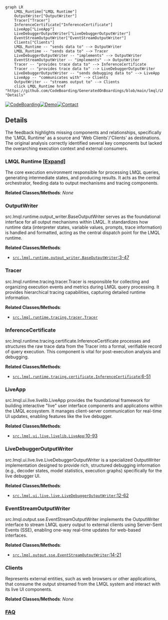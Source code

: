 ```mermaid
graph LR
    LMQL_Runtime["LMQL Runtime"]
    OutputWriter["OutputWriter"]
    Tracer["Tracer"]
    InferenceCertificate["InferenceCertificate"]
    LiveApp["LiveApp"]
    LiveDebuggerOutputWriter["LiveDebuggerOutputWriter"]
    EventStreamOutputWriter["EventStreamOutputWriter"]
    Clients["Clients"]
    LMQL_Runtime -- "sends data to" --> OutputWriter
    LMQL_Runtime -- "sends data to" --> Tracer
    LiveDebuggerOutputWriter -- "implements" --> OutputWriter
    EventStreamOutputWriter -- "implements" --> OutputWriter
    Tracer -- "provides trace data to" --> InferenceCertificate
    Tracer -- "provides trace data to" --> LiveDebuggerOutputWriter
    LiveDebuggerOutputWriter -- "sends debugging data to" --> LiveApp
    LiveApp -- "communicates with" --> Clients
    OutputWriter -- "streams output to" --> Clients
    click LMQL_Runtime href "https://github.com/CodeBoarding/GeneratedOnBoardings/blob/main/lmql/LMQL_Runtime.md" "Details"
```

[![CodeBoarding](https://img.shields.io/badge/Generated%20by-CodeBoarding-9cf?style=flat-square)](https://github.com/CodeBoarding/GeneratedOnBoardings)[![Demo](https://img.shields.io/badge/Try%20our-Demo-blue?style=flat-square)](https://www.codeboarding.org/demo)[![Contact](https://img.shields.io/badge/Contact%20us%20-%20contact@codeboarding.org-lightgrey?style=flat-square)](mailto:contact@codeboarding.org)

## Details

The feedback highlights missing components and relationships, specifically the 'LMQL Runtime' as a source and 'Web Clients'/'Clients' as destinations. The original analysis correctly identified several key components but lacked the overarching execution context and external consumers.

### LMQL Runtime [[Expand]](./LMQL_Runtime.md)
The core execution environment responsible for processing LMQL queries, generating intermediate states, and producing results. It acts as the central orchestrator, feeding data to output mechanisms and tracing components.


**Related Classes/Methods**: _None_

### OutputWriter
src.lmql.runtime.output_writer.BaseOutputWriter serves as the foundational interface for all output mechanisms within LMQL. It standardizes how runtime data (interpreter states, variable values, prompts, trace information) is handled and formatted, acting as the central dispatch point for the LMQL runtime.


**Related Classes/Methods**:

- <a href="https://github.com/eth-sri/lmql/blob/main/src/lmql/runtime/output_writer.py#L3-L47" target="_blank" rel="noopener noreferrer">`src.lmql.runtime.output_writer.BaseOutputWriter`:3-47</a>


### Tracer
src.lmql.runtime.tracing.tracer.Tracer is responsible for collecting and organizing execution events and metrics during LMQL query processing. It provides hierarchical tracing capabilities, capturing detailed runtime information.


**Related Classes/Methods**:

- <a href="https://github.com/eth-sri/lmql/blob/main/src/lmql/runtime/tracing/tracer.py" target="_blank" rel="noopener noreferrer">`src.lmql.runtime.tracing.tracer.Tracer`</a>


### InferenceCertificate
src.lmql.runtime.tracing.certificate.InferenceCertificate processes and structures the raw trace data from the Tracer into a formal, verifiable record of query execution. This component is vital for post-execution analysis and debugging.


**Related Classes/Methods**:

- <a href="https://github.com/eth-sri/lmql/blob/main/src/lmql/runtime/tracing/certificate.py#L6-L51" target="_blank" rel="noopener noreferrer">`src.lmql.runtime.tracing.certificate.InferenceCertificate`:6-51</a>


### LiveApp
src.lmql.ui.live.livelib.LiveApp provides the foundational framework for building interactive "live" user interface components and applications within the LMQL ecosystem. It manages client-server communication for real-time UI updates, enabling features like the live debugger.


**Related Classes/Methods**:

- <a href="https://github.com/eth-sri/lmql/blob/main/src/lmql/ui/live/livelib.py#L10-L93" target="_blank" rel="noopener noreferrer">`src.lmql.ui.live.livelib.LiveApp`:10-93</a>


### LiveDebuggerOutputWriter
src.lmql.ui.live.live.LiveDebuggerOutputWriter is a specialized OutputWriter implementation designed to provide rich, structured debugging information (e.g., decoder states, model statistics, execution graphs) specifically for the live debugger UI.


**Related Classes/Methods**:

- <a href="https://github.com/eth-sri/lmql/blob/main/src/lmql/ui/live/live.py#L12-L62" target="_blank" rel="noopener noreferrer">`src.lmql.ui.live.live.LiveDebuggerOutputWriter`:12-62</a>


### EventStreamOutputWriter
src.lmql.output.sse.EventStreamOutputWriter implements the OutputWriter interface to stream LMQL query output to external clients using Server-Sent Events (SSE), enabling one-way real-time updates for web-based interfaces.


**Related Classes/Methods**:

- <a href="https://github.com/eth-sri/lmql/blob/main/src/lmql/output/sse.py#L14-L21" target="_blank" rel="noopener noreferrer">`src.lmql.output.sse.EventStreamOutputWriter`:14-21</a>


### Clients
Represents external entities, such as web browsers or other applications, that consume the output streamed from the LMQL system and interact with its live UI components.


**Related Classes/Methods**: _None_



### [FAQ](https://github.com/CodeBoarding/GeneratedOnBoardings/tree/main?tab=readme-ov-file#faq)